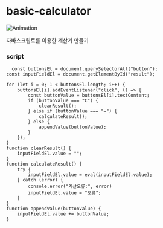 # basic-calculator

![Animation](https://github.com/jung-chaewon/basic-calculator/assets/131144717/7fd9aa73-97f8-46fa-95ba-40e248efab4f)


자바스크립트를 이용한 계산기 만들기
### script
``` javascirpt
  const buttonsEl = document.querySelectorAll("button");
const inputFieldEl = document.getElementById("result");

for (let i = 0; 1 < buttonsEl.length; i++) {
    buttonsEl[i].addEventListener("click", () => {
        const buttonValue = buttonsEl[i].textContent;
        if (buttonValue === "C") {
            clearResult();
        } else if (buttonValue === "=") {
            calculateResult();
        } else {
            appendValue(buttonValue);
        }
    });
}
function clearResult() {
    inputFieldEl.value = "";
}
function calculateResult() {
    try {
        inputFieldEl.value = eval(inputFieldEl.value);
    } catch (error) {
        console.error("계산오류:", error)
        inputFieldEl.value = "오류";
    }
}
function appendValue(buttonValue) {
    inputFieldEl.value += buttonValue;
}
```
